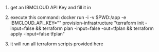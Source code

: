 1. get an IBMCLOUD API Key and fill it in
2. execute this command:
docker run -i -v $PWD:/app -e IBMCLOUD_API_KEY="" provision-infrastructure "terraform init -input=false && terraform plan -input=false -out=tfplan && terraform apply -input=false tfplan"

3. it will run all terraform scripts provided here